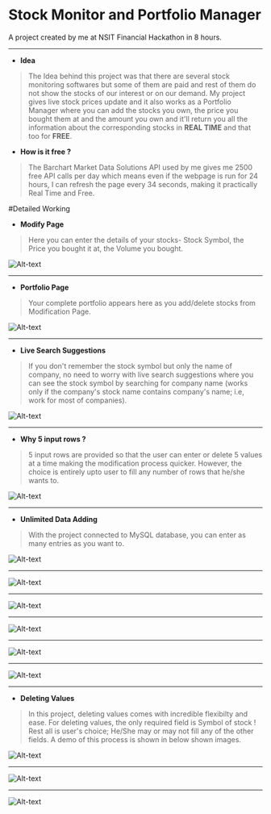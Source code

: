 # Stock Monitor and Portfolio Manager
A project created by me at NSIT Financial Hackathon in 8 hours.


- - -


* **Idea**

> The Idea behind this project was that there are several stock monitoring softwares but some of them are paid and rest of them do not     show the stocks of our interest or on our demand.
  My project gives live stock prices update and it also works as a Portfolio Manager where you can add the stocks you own, the price you   bought them at and the amount you own and it'll return you all the information about the corresponding stocks in **REAL TIME** and that   too for **FREE**.

* **How is it free ?**

> The Barchart Market Data Solutions API used by me gives me 2500 free API calls per day which means even if the webpage is run for 24     hours, I can refresh the page every 34 seconds, making it practically Real Time and Free.

#Detailed Working

* **Modify Page**

> Here you can enter the details of your stocks- Stock Symbol, the Price you bought it at, the Volume you bought.

![Alt-text](/Screenshots/1%20Blank%20Modify%20Page.png)


- - -


* **Portfolio Page**

> Your complete portfolio appears here as you add/delete stocks from Modification Page.

![Alt-text](/Screenshots/2%20Blank%20Portfolio%20Page.png)


- - -


* **Live Search Suggestions**

> If you don't remember the stock symbol but only the name of company, no need to worry with live search suggestions where you can see the stock symbol by searching for company name (works only if the company's stock name contains company's name; i.e, work for most of companies).

![Alt-text](/Screenshots/3%20Suggestion%20Feature.png)


- - -



* **Why 5 input rows ?**

> 5 input rows are provided so that the user can enter or delete 5 values at a time making the modification process quicker. However, the choice is entirely upto user to fill any number of rows that he/she wants to.

![Alt-text](/Screenshots/5%20Fill%20one%20field%20of%20first%20row.png)


- - -



* **Unlimited Data Adding**

> With the project connected to MySQL database, you can enter as many entries as you want to.

![Alt-text](/Screenshots/10%20Unlimited%20Data%201.png)

- - -

![Alt-text](/Screenshots/11%20Unlimited%20Data%202.png)

- - -

![Alt-text](/Screenshots/12%20Unlimited%20Data%20Port%201.png)

- - -

![Alt-text](/Screenshots/13%20Unlimited%20Data%203.png)

- - -

![Alt-text](/Screenshots/14%20Unlimited%20Data%204.png)

- - -

![Alt-text](/Screenshots/15%20Unlimited%20Data%20Port%202.png)

- - -




* **Deleting Values**

> In this project, deleting values comes with incredible flexibilty and ease.
  For deleting values, the only required field is Symbol of stock !
  Rest all is user's choice; He/She may or may not fill any of the other fields.
  A demo of this process is shown in below shown images.

![Alt-text](/Screenshots/16%20Delete%20Demo%201.png)

- - -

![Alt-text](/Screenshots/17%20Delete%20Demo%202.png)

- - -

![Alt-text](/Screenshots/18%20Delete%20Demo%20Port.png)
